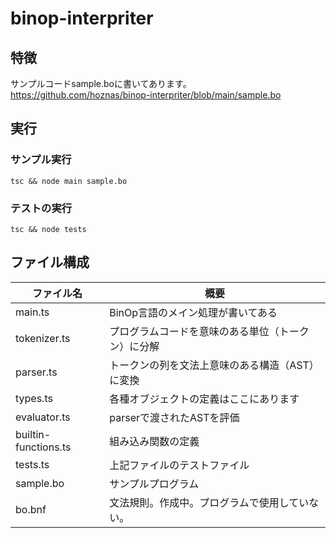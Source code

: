 # binop-interpriter
## 特徴
サンプルコードsample.boに書いてあります。
https://github.com/hoznas/binop-interpriter/blob/main/sample.bo

## 実行
### サンプル実行
```tsc && node main sample.bo```


### テストの実行
```tsc && node tests```

## ファイル構成
|ファイル名|概要|
|---------|------------------|
|main.ts|BinOp言語のメイン処理が書いてある|
|tokenizer.ts|プログラムコードを意味のある単位（トークン）に分解|
|parser.ts|トークンの列を文法上意味のある構造（AST）に変換|
|types.ts|各種オブジェクトの定義はここにあります|
|evaluator.ts|parserで渡されたASTを評価|
|builtin-functions.ts|組み込み関数の定義|
|tests.ts|上記ファイルのテストファイル|
|sample.bo|サンプルプログラム|
|bo.bnf|文法規則。作成中。プログラムで使用していない。|
